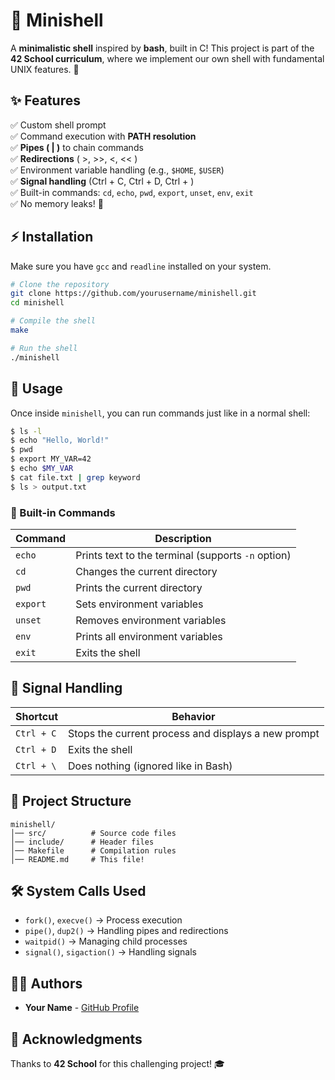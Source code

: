 # 🐚 Minishell

A **minimalistic shell** inspired by **bash**, built in C! This project is part of the **42 School curriculum**, where we implement our own shell with fundamental UNIX features. 🚀

## ✨ Features

✅ Custom shell prompt  
✅ Command execution with **PATH resolution**  
✅ **Pipes ( | )** to chain commands  
✅ **Redirections** ( >, >>, <, << )  
✅ Environment variable handling (e.g., `$HOME`, `$USER`)  
✅ **Signal handling** (Ctrl + C, Ctrl + D, Ctrl + \)  
✅ Built-in commands: `cd`, `echo`, `pwd`, `export`, `unset`, `env`, `exit`  
✅ No memory leaks! 🧹

## ⚡ Installation

Make sure you have `gcc` and `readline` installed on your system.

```bash
# Clone the repository
git clone https://github.com/yourusername/minishell.git
cd minishell

# Compile the shell
make

# Run the shell
./minishell
```

## 🚀 Usage

Once inside `minishell`, you can run commands just like in a normal shell:

```bash
$ ls -l
$ echo "Hello, World!"
$ pwd
$ export MY_VAR=42
$ echo $MY_VAR
$ cat file.txt | grep keyword
$ ls > output.txt
```

### 🔧 Built-in Commands

| Command  | Description |
|----------|------------|
| `echo`   | Prints text to the terminal (supports `-n` option) |
| `cd`     | Changes the current directory |
| `pwd`    | Prints the current directory |
| `export` | Sets environment variables |
| `unset`  | Removes environment variables |
| `env`    | Prints all environment variables |
| `exit`   | Exits the shell |

## 🎯 Signal Handling

| Shortcut  | Behavior |
|-----------|----------|
| `Ctrl + C` | Stops the current process and displays a new prompt |
| `Ctrl + D` | Exits the shell |
| `Ctrl + \` | Does nothing (ignored like in Bash) |

## 📂 Project Structure

```
minishell/
│── src/          # Source code files
│── include/      # Header files
│── Makefile      # Compilation rules
│── README.md     # This file!
```

## 🛠 System Calls Used

- `fork()`, `execve()` → Process execution
- `pipe()`, `dup2()` → Handling pipes and redirections
- `waitpid()` → Managing child processes
- `signal()`, `sigaction()` → Handling signals

## 👨‍💻 Authors

- **Your Name** - [GitHub Profile](https://github.com/yourusername)

## 🌟 Acknowledgments

Thanks to **42 School** for this challenging project! 🎓
